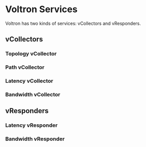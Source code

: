 # Voltron Services

Voltron has two kinds of services: vCollectors and vResponders.

## vCollectors
### Topology vCollector
### Path vCollector
### Latency vCollector
### Bandwidth vCollector

## vResponders
### Latency vResponder
### Bandwidth vResponder




